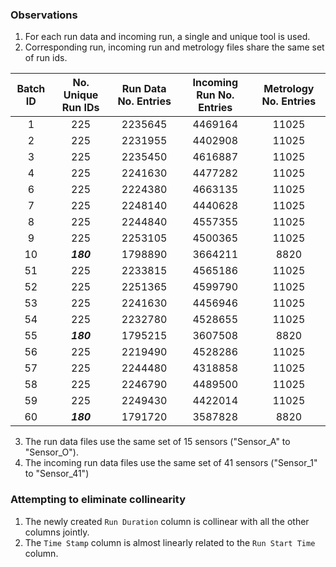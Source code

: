 ### Observations
1. For each run data and incoming run, a single and unique tool is used.
1. Corresponding run, incoming run and metrology files share the same set of run ids. 

|  Batch ID  | No. Unique Run IDs | Run Data No. Entries | Incoming Run No. Entries | Metrology No. Entries |
|:----------:|:------------------:|:--------------------:|:------------------------:|:---------------------:|
|     1      |        225         |       2235645        |         4469164          |         11025         |
|     2      |        225         |       2231955        |         4402908          |         11025         |
|     3      |        225         |       2235450        |         4616887          |         11025         |
|     4      |        225         |       2241630        |         4477282          |         11025         |
|     6      |        225         |       2224380        |         4663135          |         11025         |
|     7      |        225         |       2248140        |         4440628          |         11025         |
|     8      |        225         |       2244840        |         4557355          |         11025         |
|     9      |        225         |       2253105        |         4500365          |         11025         |
|     10     |     **_180_**      |       1798890        |         3664211          |         8820          |
|     51     |        225         |       2233815        |         4565186          |         11025         |
|     52     |        225         |       2251365        |         4599790          |         11025         |
|     53     |        225         |       2241630        |         4456946          |         11025         |
|     54     |        225         |       2232780        |         4528655          |         11025         |
|     55     |     **_180_**      |       1795215        |         3607508          |         8820          |
|     56     |        225         |       2219490        |         4528286          |         11025         |
|     57     |        225         |       2244480        |         4318858          |         11025         |
|     58     |        225         |       2246790        |         4489500          |         11025         |
|     59     |        225         |       2249430        |         4422014          |         11025         |
|     60     |     **_180_**      |       1791720        |         3587828          |         8820          |

3. The run data files use the same set of 15 sensors ("Sensor_A" to "Sensor_O"). 
1. The incoming run data files use the same set of 41 sensors ("Sensor_1" to "Sensor_41")

### Attempting to eliminate collinearity
1. The newly created `Run Duration` column is collinear with all the other columns jointly.
1. The `Time Stamp` column is almost linearly related to the `Run Start Time` column.